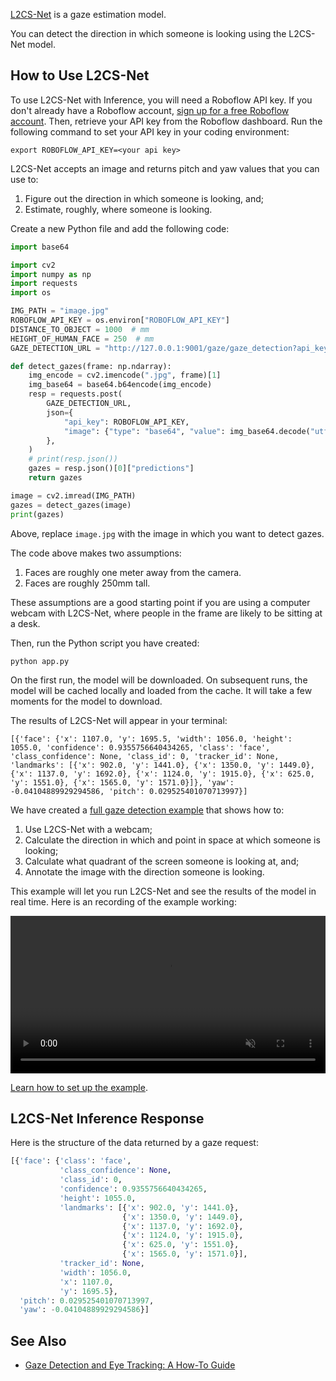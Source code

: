 [L2CS-Net](https://github.com/Ahmednull/L2CS-Net) is a gaze estimation model.

You can detect the direction in which someone is looking using the L2CS-Net model.

## How to Use L2CS-Net

To use L2CS-Net with Inference, you will need a Roboflow API key. If you don't already have a Roboflow account, [sign up for a free Roboflow account](https://app.roboflow.com). Then, retrieve your API key from the Roboflow dashboard. Run the following command to set your API key in your coding environment:

```
export ROBOFLOW_API_KEY=<your api key>
```

L2CS-Net accepts an image and returns pitch and yaw values that you can use to:

1. Figure out the direction in which someone is looking, and;
2. Estimate, roughly, where someone is looking.

Create a new Python file and add the following code:

```python
import base64

import cv2
import numpy as np
import requests
import os

IMG_PATH = "image.jpg"
ROBOFLOW_API_KEY = os.environ["ROBOFLOW_API_KEY"]
DISTANCE_TO_OBJECT = 1000  # mm
HEIGHT_OF_HUMAN_FACE = 250  # mm
GAZE_DETECTION_URL = "http://127.0.0.1:9001/gaze/gaze_detection?api_key=" + ROBOFLOW_API_KEY

def detect_gazes(frame: np.ndarray):
    img_encode = cv2.imencode(".jpg", frame)[1]
    img_base64 = base64.b64encode(img_encode)
    resp = requests.post(
        GAZE_DETECTION_URL,
        json={
            "api_key": ROBOFLOW_API_KEY,
            "image": {"type": "base64", "value": img_base64.decode("utf-8")},
        },
    )
    # print(resp.json())
    gazes = resp.json()[0]["predictions"]
    return gazes

image = cv2.imread(IMG_PATH)
gazes = detect_gazes(image)
print(gazes)
```

Above, replace `image.jpg` with the image in which you want to detect gazes.

The code above makes two assumptions:

1. Faces are roughly one meter away from the camera.
2. Faces are roughly 250mm tall.

These assumptions are a good starting point if you are using a computer webcam with L2CS-Net, where people in the frame are likely to be sitting at a desk.

Then, run the Python script you have created:

```
python app.py
```

On the first run, the model will be downloaded. On subsequent runs, the model will be cached locally and loaded from the cache. It will take a few moments for the model to download.

The results of L2CS-Net will appear in your terminal:

```
[{'face': {'x': 1107.0, 'y': 1695.5, 'width': 1056.0, 'height': 1055.0, 'confidence': 0.9355756640434265, 'class': 'face', 'class_confidence': None, 'class_id': 0, 'tracker_id': None, 'landmarks': [{'x': 902.0, 'y': 1441.0}, {'x': 1350.0, 'y': 1449.0}, {'x': 1137.0, 'y': 1692.0}, {'x': 1124.0, 'y': 1915.0}, {'x': 625.0, 'y': 1551.0}, {'x': 1565.0, 'y': 1571.0}]}, 'yaw': -0.04104889929294586, 'pitch': 0.029525401070713997}]
```

We have created a [full gaze detection example](https://github.com/roboflow/inference/tree/main/examples/gaze-detection) that shows how to:

1. Use L2CS-Net with a webcam;
2. Calculate the direction in which and point in space at which someone is looking;
3. Calculate what quadrant of the screen someone is looking at, and;
4. Annotate the image with the direction someone is looking.

This example will let you run L2CS-Net and see the results of the model in real time. Here is an recording of the example working:

<video width="100%" autoplay loop muted>
  <source src="https://blog.roboflow.com/content/media/2023/09/gaze.mp4" type="video/mp4">
</video>

[Learn how to set up the example](https://github.com/roboflow/inference/tree/main/examples/gaze-detection).

## L2CS-Net Inference Response

Here is the structure of the data returned by a gaze request:

```python
[{'face': {'class': 'face',
           'class_confidence': None,
           'class_id': 0,
           'confidence': 0.9355756640434265,
           'height': 1055.0,
           'landmarks': [{'x': 902.0, 'y': 1441.0},
                         {'x': 1350.0, 'y': 1449.0},
                         {'x': 1137.0, 'y': 1692.0},
                         {'x': 1124.0, 'y': 1915.0},
                         {'x': 625.0, 'y': 1551.0},
                         {'x': 1565.0, 'y': 1571.0}],
           'tracker_id': None,
           'width': 1056.0,
           'x': 1107.0,
           'y': 1695.5},
  'pitch': 0.029525401070713997,
  'yaw': -0.04104889929294586}]
```

## See Also

- [Gaze Detection and Eye Tracking: A How-To Guide](https://blog.roboflow.com/gaze-direction-position/)
